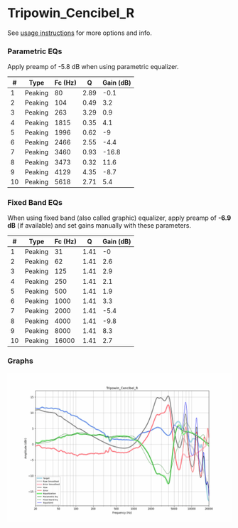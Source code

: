 # Tripowin_Cencibel_R
See [usage instructions](https://github.com/jaakkopasanen/AutoEq#usage) for more options and info.

### Parametric EQs
Apply preamp of -5.8 dB when using parametric equalizer.

|   # | Type    |   Fc (Hz) |    Q |   Gain (dB) |
|-----|---------|-----------|------|-------------|
|   1 | Peaking |        80 | 2.89 |        -0.1 |
|   2 | Peaking |       104 | 0.49 |         3.2 |
|   3 | Peaking |       263 | 3.29 |         0.9 |
|   4 | Peaking |      1815 | 0.35 |         4.1 |
|   5 | Peaking |      1996 | 0.62 |        -9   |
|   6 | Peaking |      2466 | 2.55 |        -4.4 |
|   7 | Peaking |      3460 | 0.93 |       -16.8 |
|   8 | Peaking |      3473 | 0.32 |        11.6 |
|   9 | Peaking |      4129 | 4.35 |        -8.7 |
|  10 | Peaking |      5618 | 2.71 |         5.4 |

### Fixed Band EQs
When using fixed band (also called graphic) equalizer, apply preamp of **-6.9 dB** (if available) and set gains manually with these parameters.

|   # | Type    |   Fc (Hz) |    Q |   Gain (dB) |
|-----|---------|-----------|------|-------------|
|   1 | Peaking |        31 | 1.41 |        -0   |
|   2 | Peaking |        62 | 1.41 |         2.6 |
|   3 | Peaking |       125 | 1.41 |         2.9 |
|   4 | Peaking |       250 | 1.41 |         2.1 |
|   5 | Peaking |       500 | 1.41 |         1.9 |
|   6 | Peaking |      1000 | 1.41 |         3.3 |
|   7 | Peaking |      2000 | 1.41 |        -5.4 |
|   8 | Peaking |      4000 | 1.41 |        -9.8 |
|   9 | Peaking |      8000 | 1.41 |         8.3 |
|  10 | Peaking |     16000 | 1.41 |         2.7 |

### Graphs
![](./Tripowin_Cencibel_R.png)

